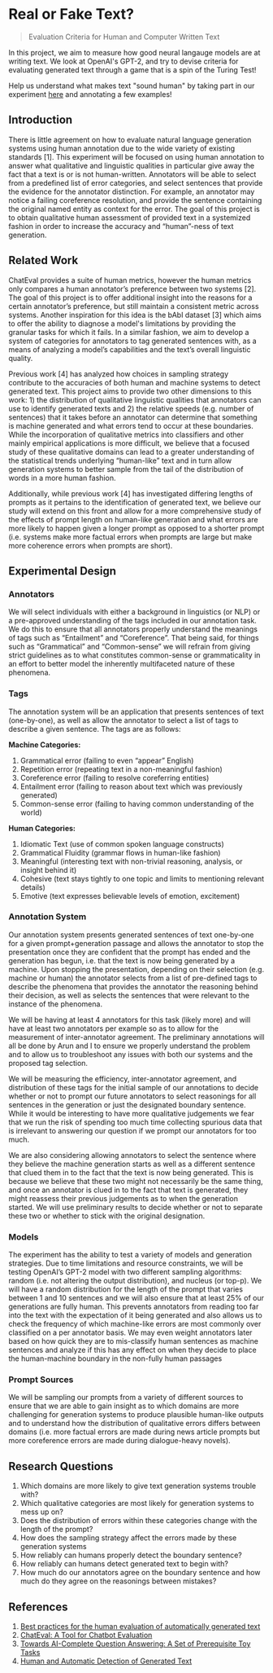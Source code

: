 # Real or Fake Text?
> Evaluation Criteria for Human and Computer Written Text

In this project, we aim to measure how good neural langauge models are at writing text. We look at OpenAI's GPT-2, and try to devise criteria for evaluating generated text through a game that is a spin of the Turing Test!

Help us understand what makes text "sound human" by taking part in our experiment [here](https://roft.io) and annotating a few examples!

## Introduction
There is little agreement on how to evaluate natural language generation systems using human annotation due to the wide variety of existing standards [1]. This experiment will be focused on using human annotation to answer what qualitative and linguistic qualities in particular give away the fact that a text is or is not human-written. Annotators will be able to select from a predefined list of error categories, and select sentences that provide the evidence for the annotator distinction. For example, an annotator may notice a failing coreference resolution, and provide the sentence containing the original named entity as context for the error. The goal of this project is to obtain qualitative human assessment of provided text in a systemized fashion in order to increase the accuracy and “human”-ness of text generation.

## Related Work
ChatEval provides a suite of human metrics, however the human metrics only compares a human annotator’s preference between two systems [2]. The goal of this project is to offer additional insight into the reasons for a certain annotator’s preference, but still maintain a consistent metric across systems. Another inspiration for this idea is the bAbI dataset [3] which aims to offer the ability to diagnose a model's limitations by providing the granular tasks for which it fails. In a similar fashion, we aim to develop a system of categories for annotators to tag generated sentences with, as a means of analyzing a model’s capabilities and the text’s overall linguistic quality. 

Previous work [4] has analyzed how choices in sampling strategy contribute to the accuracies of both human and machine systems to detect generated text. This project aims to provide two other dimensions to this work: 1) the distribution of qualitative linguistic qualities that annotators can use to identify generated texts and 2) the relative speeds (e.g. number of sentences) that it takes before an annotator can determine that something is machine generated and what errors tend to occur at these boundaries. While the incorporation of qualitative metrics into classifiers and other mainly empirical applications is more difficult, we believe that a focused study of these qualitative domains can lead to a greater understanding of the statistical trends underlying “human-like” text and in turn allow generation systems to better sample from the tail of the distribution of words in a more human fashion.

Additionally, while previous work [4] has investigated differing lengths of prompts as it pertains to the identification of generated text, we believe our study will extend on this front and allow for a more comprehensive study of the effects of prompt length on human-like generation and what errors are more likely to happen given a longer prompt as opposed to a shorter prompt (i.e. systems make more factual errors when prompts are large but make more coherence errors when prompts are short).

## Experimental Design
### Annotators

We will select individuals with either a background in linguistics (or NLP) or a pre-approved understanding of the tags included in our annotation task. We do this to ensure that all annotators properly understand the meanings of tags such as “Entailment” and “Coreference”. That being said, for things such as “Grammatical” and “Common-sense” we will refrain from giving strict guidelines as to what constitutes common-sense or grammaticality in an effort to better model the inherently multifaceted nature of these phenomena. 

### Tags
The annotation system will be an application that presents sentences of text (one-by-one), as well as allow the annotator to select a list of tags to describe a given sentence. The tags are as follows:

**Machine Categories:**
1. Grammatical error (failing to even “appear” English)
2. Repetition error (repeating text in a non-meaningful fashion)
3. Coreference error (failing to resolve coreferring entities)
4. Entailment error (failing to reason about text which was previously generated)
5. Common-sense error (failing to having common understanding of the world)

**Human Categories:**
1. Idiomatic Text (use of common spoken language constructs)
2. Grammatical Fluidity (grammar flows in human-like fashion)
3. Meaningful (interesting text with non-trivial reasoning, analysis, or insight behind it)
4. Cohesive (text stays tightly to one topic and limits to mentioning relevant details)
5. Emotive (text expresses believable levels of emotion, excitement)

### Annotation System
Our annotation system presents generated sentences of text one-by-one for a given prompt+generation passage and allows the annotator to stop the presentation once they are confident that the prompt has ended and the generation has begun, i.e. that the text is now being generated by a machine. Upon stopping the presentation, depending on their selection (e.g. machine or human) the annotator selects from a list of pre-defined tags to describe the phenomena that provides the annotator the reasoning behind their decision, as well as selects the sentences that were relevant to the instance of the phenomena.

We will be having at least 4 annotators for this task (likely more) and will have at least two annotators per example so as to allow for the measurement of inter-annotator agreement. The preliminary annotations will all be done by Arun and I to ensure we properly understand the problem and to allow us to troubleshoot any issues with both our systems and the proposed tag selection.

We will be measuring the efficiency, inter-annotator agreement, and distribution of these tags for the initial sample of our annotations to decide whether or not to prompt our future annotators to select reasonings for all sentences in the generation or just the designated boundary sentence. While it would be interesting to have more qualitative judgements we fear that we run the risk of spending too much time collecting spurious data that is irrelevant to answering our question if we prompt our annotators for too much. 

We are also considering allowing annotators to select the sentence where they believe the machine generation starts as well as a different sentence that clued them in to the fact that the text is now being generated. This is because we believe that these two might not necessarily be the same thing, and once an annotator is clued in to the fact that text is generated, they might reassess their previous judgements as to when the generation started. We will use preliminary results to decide whether or not to separate these two or whether to stick with the original designation.

### Models
The experiment has the ability to test a variety of models and generation strategies. Due to time limitations and resource constraints, we will be testing OpenAI’s GPT-2 model with two different sampling algorithms: random (i.e. not altering the output distribution), and nucleus (or top-p). We will have a random distribution for the length of the prompt that varies between 1 and 10 sentences and we will also ensure that at least 25% of our generations are fully human. This prevents annotators from reading too far into the text with the expectation of it being generated and also allows us to check the frequency of which machine-like errors are most commonly over classified on a per annotator basis. We may even weight annotators later based on how quick they are to mis-classify human sentences as machine sentences and analyze if this has any effect on when they decide to place the human-machine boundary in the non-fully human passages

### Prompt Sources

We will be sampling our prompts from a variety of different sources to ensure that we are able to gain insight as to which domains are more challenging for generation systems to produce plausible human-like outputs and to understand how the distribution of qualitative errors differs between domains (i.e. more factual errors are made during news article prompts but more coreference errors are made during dialogue-heavy novels). 

## Research Questions
1. Which domains are more likely to give text generation systems trouble with?
2. Which qualitative categories are most likely for generation systems to mess up on?
3. Does the distribution of errors within these categories change with the length of the prompt?
4. How does the sampling strategy affect the errors made by these generation systems
5. How reliably can humans properly detect the boundary sentence?
6. How reliably can humans detect generated text to begin with?
7. How much do our annotators agree on the boundary sentence and how much do they agree on the reasonings between mistakes?

## References
1. [Best practices for the human evaluation of automatically generated text](https://www.aclweb.org/anthology/W19-8643.pdf)
2. [ChatEval: A Tool for Chatbot Evaluation](https://www.aclweb.org/anthology/N19-4011/)
3. [Towards AI-Complete Question Answering: A Set of Prerequisite Toy Tasks](https://arxiv.org/abs/1502.05698)
4. [Human and Automatic Detection of Generated Text](https://arxiv.org/abs/1911.00650)
